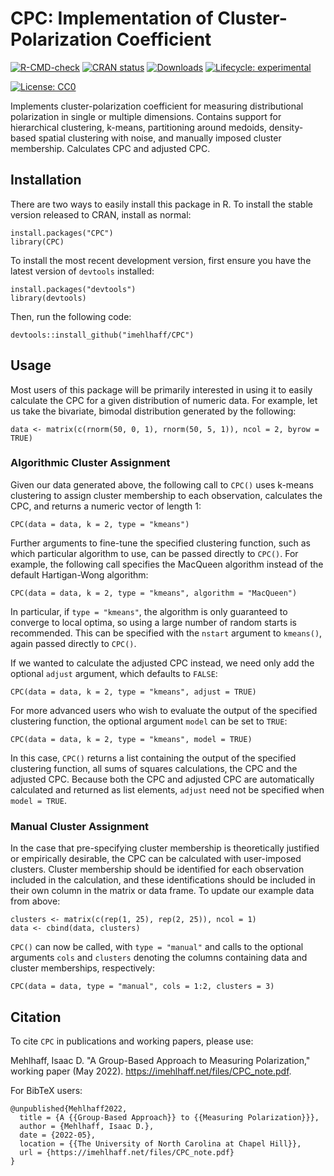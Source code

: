 # CPC: Implementation of Cluster-Polarization Coefficient

<!-- badges: start -->
[![R-CMD-check](https://github.com/imehlhaff/CPC/actions/workflows/R-CMD-check.yaml/badge.svg)](https://github.com/imehlhaff/CPC/actions/workflows/R-CMD-check.yaml)
[![CRAN status](https://www.r-pkg.org/badges/version/CPC)](https://CRAN.R-project.org/package=CPC)
[![Downloads](https://cranlogs.r-pkg.org/badges/grand-total/CPC)](https://cran.rstudio.com/web/packages/CPC/index.html)
[![Lifecycle: experimental](https://img.shields.io/badge/lifecycle-experimental-orange.svg)](https://lifecycle.r-lib.org/articles/stages.html#experimental)
<!-- [![DOI](https://zenodo.org/badge/DOI/10.5281/zenodo.290683.svg)](https://doi.org/10.5281/zenodo.290683) -->
[![License: CC0](https://img.shields.io/cran/l/CPC)](http://imehlhaff.net/CPC/LICENSE.html)
<!-- [![Codecov test coverage](https://codecov.io/gh/imehlhaff/CPC/branch/master/graph/badge.svg)](https://app.codecov.io/gh/imehlhaff/CPC?branch=master) -->
<!-- badges: end -->

Implements cluster-polarization coefficient for measuring distributional polarization in single or multiple dimensions. Contains support for hierarchical clustering, k-means, partitioning around medoids, density-based spatial clustering with noise, and manually imposed cluster membership. Calculates CPC and adjusted CPC.

## Installation

There are two ways to easily install this package in R. To install the stable version released to CRAN, install as normal:

```
install.packages("CPC")
library(CPC)
```

To install the most recent development version, first ensure you have the latest version of ```devtools``` installed:

```
install.packages("devtools")
library(devtools)
```

Then, run the following code:

```
devtools::install_github("imehlhaff/CPC")
```

## Usage

Most users of this package will be primarily interested in using it to easily calculate the CPC for a given distribution of numeric data. For example, let us take the bivariate, bimodal distribution generated by the following:

```
data <- matrix(c(rnorm(50, 0, 1), rnorm(50, 5, 1)), ncol = 2, byrow = TRUE)
```

### Algorithmic Cluster Assignment

Given our data generated above, the following call to ```CPC()``` uses k-means clustering to assign cluster membership to each observation, calculates the CPC, and returns a numeric vector of length 1:

```
CPC(data = data, k = 2, type = "kmeans")
```

Further arguments to fine-tune the specified clustering function, such as which particular algorithm to use, can be passed directly to ```CPC()```. For example, the following call specifies the MacQueen algorithm instead of the default Hartigan-Wong algorithm:

```
CPC(data = data, k = 2, type = "kmeans", algorithm = "MacQueen")
```

In particular, if ```type = "kmeans"```, the algorithm is only guaranteed to converge to local optima, so using a large number of random starts is recommended. This can be specified with the ```nstart``` argument to ```kmeans()```, again passed directly to ```CPC()```.

If we wanted to calculate the adjusted CPC instead, we need only add the optional ```adjust``` argument, which defaults to ```FALSE```:

```
CPC(data = data, k = 2, type = "kmeans", adjust = TRUE)
```

For more advanced users who wish to evaluate the output of the specified clustering function, the optional argument ```model``` can be set to ```TRUE```:

```
CPC(data = data, k = 2, type = "kmeans", model = TRUE)
```

In this case, ```CPC()``` returns a list containing the output of the specified clustering function, all sums of squares calculations, the CPC and the adjusted CPC. Because both the CPC and adjusted CPC are automatically calculated and returned as list elements, ```adjust``` need not be specified when ```model = TRUE```.

### Manual Cluster Assignment

In the case that pre-specifying cluster membership is theoretically justified or empirically desirable, the CPC can be calculated with user-imposed clusters. Cluster membership should be identified for each observation included in the calculation, and these identifications should be included in their own column in the matrix or data frame. To update our example data from above:

```
clusters <- matrix(c(rep(1, 25), rep(2, 25)), ncol = 1)
data <- cbind(data, clusters)
```

```CPC()``` can now be called, with ```type = "manual"``` and calls to the optional arguments ```cols``` and ```clusters``` denoting the columns containing data and cluster memberships, respectively:

```
CPC(data = data, type = "manual", cols = 1:2, clusters = 3)
```

## Citation

To cite ```CPC``` in publications and working papers, please use:

Mehlhaff, Isaac D. "A Group-Based Approach to Measuring Polarization," working paper (May 2022). https://imehlhaff.net/files/CPC_note.pdf.

For BibTeX users:

```
@unpublished{Mehlhaff2022,
  title = {A {{Group-Based Approach}} to {{Measuring Polarization}}},
  author = {Mehlhaff, Isaac D.},
  date = {2022-05},
  location = {{The University of North Carolina at Chapel Hill}},
  url = {https://imehlhaff.net/files/CPC_note.pdf}
}
```
